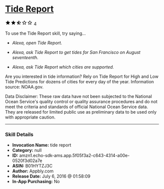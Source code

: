 # [Tide Report](http://alexa.amazon.com/#skills/amzn1.echo-sdk-ams.app.5f05f3a2-c643-4314-a00e-0520f3d02a7e)
![2.9 stars](../../images/ic_star_black_18dp_1x.png)![2.9 stars](../../images/ic_star_black_18dp_1x.png)![2.9 stars](../../images/ic_star_half_black_18dp_1x.png)![2.9 stars](../../images/ic_star_border_black_18dp_1x.png)![2.9 stars](../../images/ic_star_border_black_18dp_1x.png) 4

To use the Tide Report skill, try saying...

* *Alexa, open Tide Report.*

* *Alexa, ask Tide Report to get tides for San Francisco on August seventeenth.*

* *Alexa, ask Tide Report which cities are supported.*

Are you interested in tide information? Rely on Tide Report for High and Low Tide Predictions for dozens of cities for every day of the year. Information source: NOAA.gov.

Data Disclaimer: These raw data have not been subjected to the National Ocean Service's quality control or quality assurance procedures and do not meet the criteria and standards of official National Ocean Service data. They are released for limited public use as preliminary data to be used only with appropriate caution.

***

### Skill Details

* **Invocation Name:** tide report
* **Category:** null
* **ID:** amzn1.echo-sdk-ams.app.5f05f3a2-c643-4314-a00e-0520f3d02a7e
* **ASIN:** B01HYTZJ3C
* **Author:** Appbly.com
* **Release Date:** July 6, 2016 @ 01:58:09
* **In-App Purchasing:** No
